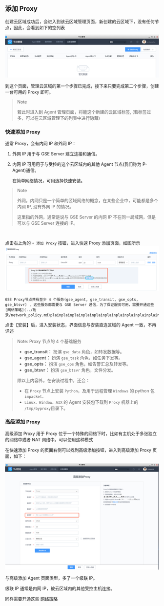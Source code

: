 ## 添加 Proxy

创建云区域成功后，会进入到该云区域管理页面，新创建的云区域下，没有任何节点，因此，会看到如下的空列表

![image-20190915225052262](../assets/cloud_manage/image-20190915225052262.png)



到这个页面，管理云区域的第一个步骤已完成，接下来只要完成第二个步骤，创建一台可用的 Proxy 即可。

> Note
>
> 若此时进入到 Agent 管理页面，将能这个新建的云区域标签, (若标签过多，可以在云区域管理下的列表中进行隐藏)

### 快速添加 Proxy

通常 Proxy，会有内网 IP 和外网 IP：

1. 外网 IP 用于与 GSE Server 建立连接和通信。

2. 内网 IP 可用用于与受控的这个云区域内的其他 Agent 节点(我们称为 P-Agent)通信。

   在简单网络情况，可用选择快速安装。

> Note
>
> 外网，内网只是一个简单的区域网络的概念，在某些企业中，可能都是多个内网 IP, 没有外网 IP 的情况。
>
> 这里指的外网，通常是说与 GSE Server 的内网 IP 不在同一局域网，但是可以与 GSE Server 连接的 IP。

​		

 点击右上角的 `+ 添加 Proxy` 按钮，进入快速 Proxy 添加页面，如图所示![image-20190915225627042](../assets/cloud_manage/image-20190915225627042.png)

	GSE Proxy节点共有至少 4 个服务(gse_agent, gse_transit, gse_opts, gse_btsvr) , 这些服务都需要与 GSE Server 通信，为了保证服务可用，需要开通这些[网络策略](../附录/network_policy.md)plainplainplainplainplainplainplainplainplainplainplainplainplain

点击【安装】后，进入安装状态，界面信息与安装直连区域的 Agent 一致，不再详述

> Note: Proxy 节点的 4 个基础服务
>
> - **gse_transit：** 扮演 `gse_data` 角色，如转发数据等。
> - **gse_agent：** 扮演 `gse_task` 角色，如任务下发等。
> - **gse_opts：** 扮演 `gse_ops` 角色，如告警汇总及转发等。
> - **gse_btsvr：** 扮演 `gse_btsvr` 角色，文件分发。
>
> 除以上内容外，在安装过程中，还会：
>
> - 在 `Proxy` 节点上安装 `Python`，及用于远程管理 `Windows` 的 python 包 `impacket。`
> - `Linux、Window、AIX` 的 Agent 安装包下载到 `Proxy` 机器上的 `/tmp/byproxy`目录下。

### 高级添加 Proxy

高级添加 Proxy 用于 Proxy 位于一个特殊的网络下时，比如有主机处于多张独立的网络中或者 NAT 网络中。可以使用这种模式

在快速添加 Proxy 的页面右侧可以找到高级添加按钮，进入到高级添加 Proxy 页面，如下：

![image-20190915232825314](../assets/cloud_manage/image-20190915232825314.png)

与高级添加 Agent 页面类型，多了一个级联 IP。

级联 IP 通常是内网 IP，被云区域内的其他受控主机连接。

同样需要开通这些 [网络策略](../附录/network_policy.md)